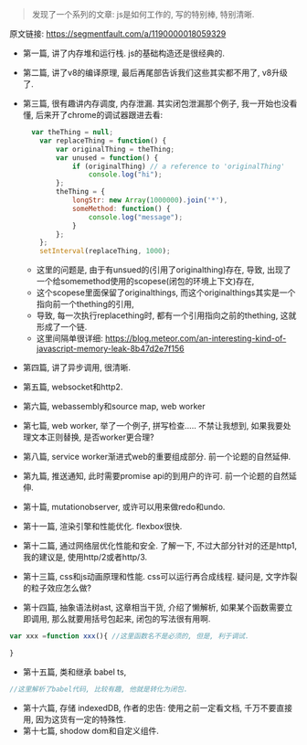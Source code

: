 > 发现了一个系列的文章: js是如何工作的, 写的特别棒, 特别清晰.

原文链接: https://segmentfault.com/a/1190000018059329

- 第一篇, 讲了内存堆和运行栈. js的基础构造还是很经典的.

- 第二篇, 讲了v8的编译原理, 最后再尾部告诉我们这些其实都不用了, v8升级了.

- 第三篇, 很有趣讲内存调度, 内存泄漏. 其实闭包泄漏那个例子, 我一开始也没看懂, 后来开了chrome的调试器跟进去看:

  ```js
    var theThing = null;
      var replaceThing = function() {
          var originalThing = theThing;
          var unused = function() {
              if (originalThing) // a reference to 'originalThing'
                  console.log("hi");
          };
          theThing = {
              longStr: new Array(1000000).join('*'),
              someMethod: function() {
                  console.log("message"); 
              }
          };
      };
      setInterval(replaceThing, 1000);
  ```

  - 这里的问题是, 由于有unsued的(引用了originalthing)存在, 导致, 出现了一个给somemethod使用的scopese(闭包的环境上下文)存在, 
  - 这个scopese里面保留了originalthings, 而这个originalthings其实是一个指向前一个thething的引用, 
  - 导致, 每一次执行replacething时, 都有一个引用指向之前的thething, 这就形成了一个链.
  - 这里间隔单很详细: https://blog.meteor.com/an-interesting-kind-of-javascript-memory-leak-8b47d2e7f156

- 第四篇, 讲了异步调用, 很清晰.

- 第五篇, websocket和http2.

- 第六篇, webassembly和source map, web worker

- 第七篇, web worker, 举了一个例子, 拼写检查…..   不禁让我想到, 如果我要处理文本正则替换, 是否worker更合理?

- 第八篇, service worker渐进式web的重要组成部分. 前一个论题的自然延伸.

- 第九篇, 推送通知, 此时需要promise api的到用户的许可. 前一个论题的自然延伸. 

- 第十篇, mutationobserver, 或许可以用来做redo和undo.

- 第十一篇,  渲染引擎和性能优化.  flexbox很快.

- 第十二篇, 通过网络层优化性能和安全. 了解一下, 不过大部分针对的还是http1, 我的建议是, 使用http/2或者http/3.

- 第十三篇, css和js动画原理和性能.  css可以运行再合成线程. 疑问是, 文字炸裂的粒子效应怎么做?

- 第十四篇, 抽象语法树ast, 这章相当干货, 介绍了懒解析, 如果某个函数需要立即调用, 那么就要用括号包起来, 闭包的写法很有用啊. 

```js
var xxx =function xxx(){ //这里函数名不是必须的, 但是, 利于调试.
  
}
```

- 第十五篇, 类和继承 babel ts,

```js
//这里解析了babel代码, 比较有趣, 他就是转化为闭包.
```

- 第十六篇, 存储   indexedDB, 作者的忠告: 使用之前一定看文档, 千万不要直接用, 因为这货有一定的特殊性.
- 第十七篇, shodow dom和自定义组件. 